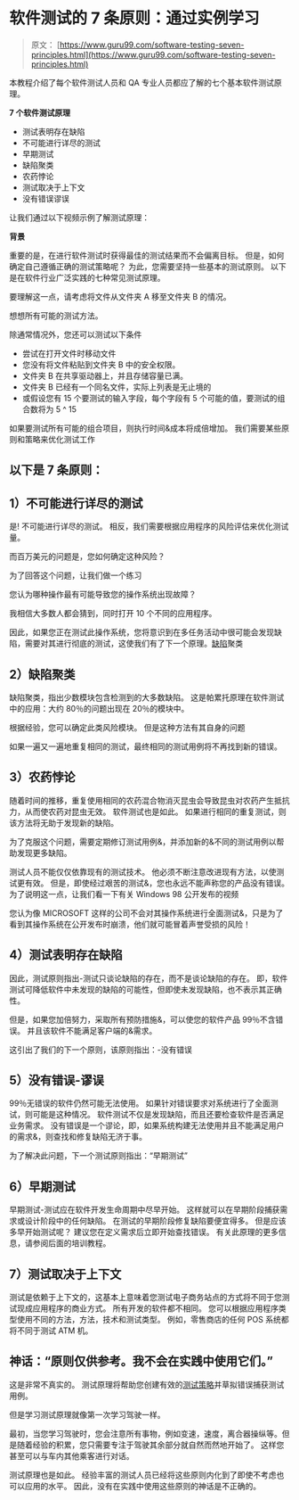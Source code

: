 # 软件测试的 7 条原则：通过实例学习

> 原文： [https://www.guru99.com/software-testing-seven-principles.html](https://www.guru99.com/software-testing-seven-principles.html)

本教程介绍了每个软件测试人员和 QA 专业人员都应了解的七个基本软件测试原理。

**7 个软件测试原理**

*   测试表明存在缺陷
*   不可能进行详尽的测试
*   早期测试
*   缺陷聚类
*   农药悖论
*   测试取决于上下文
*   没有错误谬误

让我们通过以下视频示例了解测试原理：

**背景**

重要的是，在进行软件测试时获得最佳的测试结果而不会偏离目标。 但是，如何确定自己遵循正确的测试策略呢？ 为此，您需要坚持一些基本的测试原则。 以下是在软件行业广泛实践的七种常见测试原理。

要理解这一点，请考虑将文件从文件夹 A 移至文件夹 B 的情况。

想想所有可能的测试方法。

除通常情况外，您还可以测试以下条件

*   尝试在打开文件时移动文件
*   您没有将文件粘贴到文件夹 B 中的安全权限。
*   文件夹 B 在共享驱动器上，并且存储容量已满。
*   文件夹 B 已经有一个同名文件，实际上列表是无止境的
*   或假设您有 15 个要测试的输入字段，每个字段有 5 个可能的值，要测试的组合数将为 5 ^ 15

如果要测试所有可能的组合项目，则执行时间&成本将成倍增加。 我们需要某些原则和策略来优化测试工作

## 以下是 7 条原则：

## 1）不可能进行详尽的测试

是! 不可能进行详尽的测试。 相反，我们需要根据应用程序的风险评估来优化测试量。

而百万美元的问题是，您如何确定这种风险？

为了回答这个问题，让我们做一个练习

您认为哪种操作最有可能导致您的操作系统出现故障？

我相信大多数人都会猜到，同时打开 10 个不同的应用程序。

因此，如果您正在测试此操作系统，您将意识到在多任务活动中很可能会发现缺陷，需要对其进行彻底的测试，这使我们有了下一个原理。[缺陷](/defect-management-process.html)聚类

## 2）缺陷聚类

缺陷聚类，指出少数模块包含检测到的大多数缺陷。 这是帕累托原理在软件测试中的应用：大约 80％的问题出现在 20％的模块中。

根据经验，您可以确定此类风险模块。 但是这种方法有其自身的问题

如果一遍又一遍地重复相同的测试，最终相同的测试用例将不再找到新的错误。

## 3）农药悖论

随着时间的推移，重复使用相同的农药混合物消灭昆虫会导致昆虫对农药产生抵抗力，从而使农药对昆虫无效。 软件测试也是如此。 如果进行相同的重复测试，则该方法将无助于发现新的缺陷。

为了克服这个问题，需要定期修订测试用例&，并添加新的&不同的测试用例以帮助发现更多缺陷。

测试人员不能仅仅依靠现有的测试技术。 他必须不断注意改进现有方法，以使测试更有效。 但是，即使经过艰苦的测试&，您也永远不能声称您的产品没有错误。 为了说明这一点，让我们看一下有关 Windows 98 公开发布的视频

您认为像 MICROSOFT 这样的公司不会对其操作系统进行全面测试&，只是为了看到其操作系统在公开发布时崩溃，他们就可能冒着声誉受损的风险！

## 4）测试表明存在缺陷

因此，测试原则指出-测试只谈论缺陷的存在，而不是谈论缺陷的存在。 即，软件测试可降低软件中未发现的缺陷的可能性，但即使未发现缺陷，也不表示其正确性。

但是，如果您加倍努力，采取所有预防措施&，可以使您的软件产品 99％不含错误。 并且该软件不能满足客户端的&需求。

这引出了我们的下一个原则，该原则指出：-没有错误

## 5）没有错误-谬误

99％无错误的软件仍然可能无法使用。 如果针对错误要求对系统进行了全面测试，则可能是这种情况。 软件测试不仅是发现缺陷，而且还要检查软件是否满足业务需求。 没有错误是一个谬论，即，如果系统构建无法使用并且不能满足用户的需求&，则查找和修复缺陷无济于事。

为了解决此问题，下一个测试原则指出：“早期测试”

## 6）早期测试

早期测试-测试应在软件开发生命周期中尽早开始。 这样就可以在早期阶段捕获需求或设计阶段中的任何缺陷。 在测试的早期阶段修复缺陷要便宜得多。 但是应该多早开始测试呢？ 建议您在定义需求后立即开始查找错误。 有关此原理的更多信息，请参阅后面的培训教程。

## 7）测试取决于上下文

测试是依赖于上下文的，这基本上意味着您测试电子商务站点的方式将不同于您测试现成应用程序的商业方式。 所有开发的软件都不相同。 您可以根据应用程序类型使用不同的方法，方法，技术和测试类型。 例如，零售商店的任何 POS 系统都将不同于测试 ATM 机。

## 神话：“原则仅供参考。我不会在实践中使用它们。”

这是非常不真实的。 测试原理将帮助您创建有效的[测试策略](/how-to-create-test-strategy-document.html)并草拟错误捕获测试用例。

但是学习测试原理就像第一次学习驾驶一样。

最初，当您学习驾驶时，您会注意所有事物，例如变速，速度，离合器操纵等。但是随着经验的积累，您只需要专注于驾驶其余部分就自然而然地开始了。 这样您甚至可以与车内其他乘客进行对话。

测试原理也是如此。 经验丰富的测试人员已经将这些原则内化到了即使不考虑也可以应用的水平。 因此，没有在实践中使用这些原则的神话是不正确的。